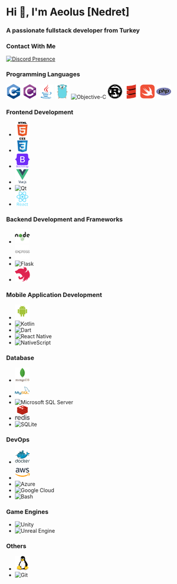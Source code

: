 # Hi 👋, I'm Aeolus [Nedret]
### A passionate fullstack developer from Turkey

### Contact With Me
 [![Discord Presence](https://lanyard.cnrad.dev/api/566830064671522856)](https://discord.com/users/566830064671522856)

### Programming Languages
 [](https://www.w3schools.com/cpp/) <img src="https://raw.githubusercontent.com/devicons/devicon/master/icons/cplusplus/cplusplus-original.svg" alt="C++" width="40" height="40">
 [](https://www.w3schools.com/cs/) <img src="https://raw.githubusercontent.com/devicons/devicon/master/icons/csharp/csharp-original.svg" alt="C#" width="40" height="40">
 [](https://www.java.com) <img src="https://raw.githubusercontent.com/devicons/devicon/master/icons/java/java-original.svg" alt="Java" width="40" height="40">
 [](https://golang.org) <img src="https://raw.githubusercontent.com/devicons/devicon/master/icons/go/go-original.svg" alt="Go" width="40" height="40">
 [](https://developer.apple.com/library/archive/documentation/Cocoa/Conceptual/ProgrammingWithObjectiveC/Introduction/Introduction.html) <img src="https://www.vectorlogo.zone/logos/apple_objectivec/apple_objectivec-icon.svg" alt="Objective-C" width="40" height="40">
 [](https://www.rust-lang.org) <img src="https://raw.githubusercontent.com/devicons/devicon/master/icons/rust/rust-plain.svg" alt="Rust" width="40" height="40">
 [](https://www.scala-lang.org) <img src="https://raw.githubusercontent.com/devicons/devicon/master/icons/scala/scala-original.svg" alt="Scala" width="40" height="40">
 [](https://developer.apple.com/swift/) <img src="https://raw.githubusercontent.com/devicons/devicon/master/icons/swift/swift-original.svg" alt="Swift" width="40" height="40">
 [](https://www.php.net) <img src="https://raw.githubusercontent.com/devicons/devicon/master/icons/php/php-original.svg" alt="PHP" width="40" height="40">

### Frontend Development
- [](https://www.w3.org/html/) <img src="https://raw.githubusercontent.com/devicons/devicon/master/icons/html5/html5-original-wordmark.svg" alt="HTML5" width="40" height="40">
- [](https://www.w3schools.com/css/) <img src="https://raw.githubusercontent.com/devicons/devicon/master/icons/css3/css3-original-wordmark.svg" alt="CSS3" width="40" height="40">
- [](https://getbootstrap.com) <img src="https://raw.githubusercontent.com/devicons/devicon/master/icons/bootstrap/bootstrap-plain-wordmark.svg" alt="Bootstrap" width="40" height="40">
- [](https://vuejs.org/) <img src="https://raw.githubusercontent.com/devicons/devicon/master/icons/vuejs/vuejs-original-wordmark.svg" alt="Vue.js" width="40" height="40">
- [](https://www.qt.io/) <img src="https://upload.wikimedia.org/wikipedia/commons/0/0b/Qt_logo_2016.svg" alt="Qt" width="40" height="40">
- [](https://reactjs.org/) <img src="https://raw.githubusercontent.com/devicons/devicon/master/icons/react/react-original-wordmark.svg" alt="React" width="40" height="40">

### Backend Development and Frameworks
- [](https://nodejs.org) <img src="https://raw.githubusercontent.com/devicons/devicon/master/icons/nodejs/nodejs-original-wordmark.svg" alt="Node.js" width="40" height="40">
- [](https://expressjs.com) <img src="https://raw.githubusercontent.com/devicons/devicon/master/icons/express/express-original-wordmark.svg" alt="Express.js" width="40" height="40">
- [](https://flask.palletsprojects.com/) <img src="https://www.vectorlogo.zone/logos/pocoo_flask/pocoo_flask-icon.svg" alt="Flask" width="40" height="40">
- [](https://nestjs.com/) <img src="https://raw.githubusercontent.com/devicons/devicon/master/icons/nestjs/nestjs-plain.svg" alt="NestJS" width="40" height="40">

### Mobile Application Development
- [](https://developer.android.com) <img src="https://raw.githubusercontent.com/devicons/devicon/master/icons/android/android-original-wordmark.svg" alt="Android" width="40" height="40">
- [](https://kotlinlang.org) <img src="https://www.vectorlogo.zone/logos/kotlinlang/kotlinlang-icon.svg" alt="Kotlin" width="40" height="40">
- [](https://dart.dev) <img src="https://www.vectorlogo.zone/logos/dartlang/dartlang-icon.svg" alt="Dart" width="40" height="40">
- [](https://reactnative.dev/) <img src="https://reactnative.dev/img/header_logo.svg" alt="React Native" width="40" height="40">
- [](https://nativescript.org/) <img src="https://raw.githubusercontent.com/detain/svg-logos/780f25886640cef088af994181646db2f6b1a3f8/svg/nativescript.svg" alt="NativeScript" width="40" height="40">

### Database
- [](https://www.mongodb.com/) <img src="https://raw.githubusercontent.com/devicons/devicon/master/icons/mongodb/mongodb-original-wordmark.svg" alt="MongoDB" width="40" height="40">
- [](https://www.mysql.com/) <img src="https://raw.githubusercontent.com/devicons/devicon/master/icons/mysql/mysql-original-wordmark.svg" alt="MySQL" width="40" height="40">
- [](https://www.microsoft.com/en-us/sql-server) <img src="https://www.svgrepo.com/show/303229/microsoft-sql-server-logo.svg" alt="Microsoft SQL Server" width="40" height="40">
- [](https://redis.io) <img src="https://raw.githubusercontent.com/devicons/devicon/master/icons/redis/redis-original-wordmark.svg" alt="Redis" width="40" height="40">
- [](https://www.sqlite.org/) <img src="https://www.vectorlogo.zone/logos/sqlite/sqlite-icon.svg" alt="SQLite" width="40" height="40">

### DevOps
- [](https://www.docker.com/) <img src="https://raw.githubusercontent.com/devicons/devicon/master/icons/docker/docker-original-wordmark.svg" alt="Docker" width="40" height="40">
- [](https://aws.amazon.com) <img src="https://raw.githubusercontent.com/devicons/devicon/master/icons/amazonwebservices/amazonwebservices-original-wordmark.svg" alt="AWS" width="40" height="40">
- [](https://azure.microsoft.com/en-in/) <img src="https://www.vectorlogo.zone/logos/microsoft_azure/microsoft_azure-icon.svg" alt="Azure" width="40" height="40">
- [](https://cloud.google.com) <img src="https://www.vectorlogo.zone/logos/google_cloud/google_cloud-icon.svg" alt="Google Cloud" width="40" height="40">
- [](https://www.gnu.org/software/bash/) <img src="https://www.vectorlogo.zone/logos/gnu_bash/gnu_bash-icon.svg" alt="Bash" width="40" height="40">

### Game Engines
- [](https://unity.com/) <img src="https://www.vectorlogo.zone/logos/unity3d/unity3d-icon.svg" alt="Unity" width="40" height="40">
- [](https://unrealengine.com/) <img src="https://raw.githubusercontent.com/kenangundogan/fontisto/036b7eca71aab1bef8e6a0518f7329f13ed62f6b/icons/svg/brand/unreal-engine.svg" alt="Unreal Engine" width="40" height="40">

### Others
- [](https://www.linux.org/) <img src="https://raw.githubusercontent.com/devicons/devicon/master/icons/linux/linux-original.svg" alt="Linux" width="40" height="40">
- [](https://git-scm.com/) <img src="https://www.vectorlogo.zone/logos/git-scm/git-scm-icon.svg" alt="Git" width="40" height="40">
